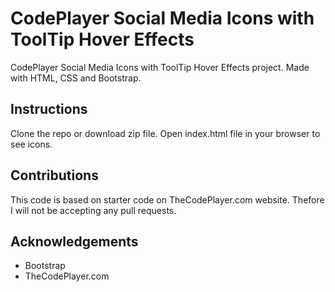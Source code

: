 # CodePlayer Social Media Icons with ToolTip Hover Effects

CodePlayer Social Media Icons with ToolTip Hover Effects project. Made with HTML, CSS and Bootstrap.

## Instructions 
Clone the repo or download zip file. Open index.html file in your browser to see icons.

## Contributions
This code is based on starter code on TheCodePlayer.com website. Thefore I will not be accepting any pull requests.

## Acknowledgements 
* Bootstrap
* TheCodePlayer.com
